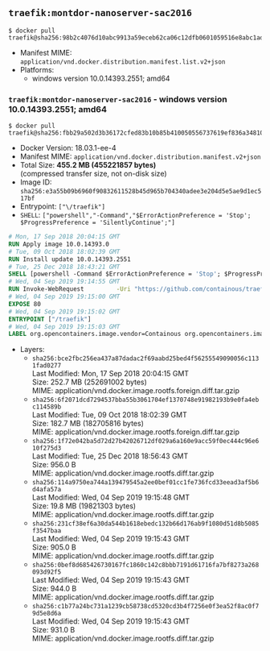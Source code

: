 ## `traefik:montdor-nanoserver-sac2016`

```console
$ docker pull traefik@sha256:98b2c4076d10abc9913a59eceb62ca06c12dfb0601059516e8abc1ad661f0a87
```

-	Manifest MIME: `application/vnd.docker.distribution.manifest.list.v2+json`
-	Platforms:
	-	windows version 10.0.14393.2551; amd64

### `traefik:montdor-nanoserver-sac2016` - windows version 10.0.14393.2551; amd64

```console
$ docker pull traefik@sha256:fbb29a502d3b36172cfed83b10b85b410050556737619ef836a34810dab2de84
```

-	Docker Version: 18.03.1-ee-4
-	Manifest MIME: `application/vnd.docker.distribution.manifest.v2+json`
-	Total Size: **455.2 MB (455221857 bytes)**  
	(compressed transfer size, not on-disk size)
-	Image ID: `sha256:e3a55b09b6960f90832611528b45d965b704340adee3e204d5e5ae9d1ec517bf`
-	Entrypoint: `["\/traefik"]`
-	`SHELL`: `["powershell","-Command","$ErrorActionPreference = 'Stop'; $ProgressPreference = 'SilentlyContinue';"]`

```dockerfile
# Mon, 17 Sep 2018 20:04:15 GMT
RUN Apply image 10.0.14393.0
# Tue, 09 Oct 2018 18:02:39 GMT
RUN Install update 10.0.14393.2551
# Tue, 25 Dec 2018 18:43:21 GMT
SHELL [powershell -Command $ErrorActionPreference = 'Stop'; $ProgressPreference = 'SilentlyContinue';]
# Wed, 04 Sep 2019 19:14:55 GMT
RUN Invoke-WebRequest         -Uri "https://github.com/containous/traefik/releases/download/v2.0.0-rc2/traefik_v2.0.0-rc2_windows_amd64.zip"         -OutFile "/traefik.zip"  ;     Expand-Archive -Path "/traefik.zip" -DestinationPath "/" -Force  ;     Remove-Item –path /traefik.zip
# Wed, 04 Sep 2019 19:15:00 GMT
EXPOSE 80
# Wed, 04 Sep 2019 19:15:02 GMT
ENTRYPOINT ["/traefik"]
# Wed, 04 Sep 2019 19:15:03 GMT
LABEL org.opencontainers.image.vendor=Containous org.opencontainers.image.url=https://traefik.io org.opencontainers.image.title=Traefik org.opencontainers.image.description=A modern reverse-proxy org.opencontainers.image.version=v2.0.0-rc2 org.opencontainers.image.documentation=https://docs.traefik.io
```

-	Layers:
	-	`sha256:bce2fbc256ea437a87dadac2f69aabd25bed4f56255549090056c1131fad0277`  
		Last Modified: Mon, 17 Sep 2018 20:04:15 GMT  
		Size: 252.7 MB (252691002 bytes)  
		MIME: application/vnd.docker.image.rootfs.foreign.diff.tar.gzip
	-	`sha256:6f2071dcd7294537bba55b3061704ef1370748e91982193b9e0fa4ebc114589b`  
		Last Modified: Tue, 09 Oct 2018 18:02:39 GMT  
		Size: 182.7 MB (182705816 bytes)  
		MIME: application/vnd.docker.image.rootfs.foreign.diff.tar.gzip
	-	`sha256:1f72e042ba5d72d27b42026712df029a6a160e9acc59f0ec444c96e610f275d3`  
		Last Modified: Tue, 25 Dec 2018 18:56:43 GMT  
		Size: 956.0 B  
		MIME: application/vnd.docker.image.rootfs.diff.tar.gzip
	-	`sha256:114a9750ea744a139479545a2ee0bef01cc1fe736fcd33eead3af5b6d4afa57a`  
		Last Modified: Wed, 04 Sep 2019 19:15:48 GMT  
		Size: 19.8 MB (19821303 bytes)  
		MIME: application/vnd.docker.image.rootfs.diff.tar.gzip
	-	`sha256:231cf38ef6a30da544b1618ebedc132b66d176ab9f1080d51d8b5085f3547baa`  
		Last Modified: Wed, 04 Sep 2019 19:15:43 GMT  
		Size: 905.0 B  
		MIME: application/vnd.docker.image.rootfs.diff.tar.gzip
	-	`sha256:0bef8d685426730167fc1860c142c8bbb7191d61716fa7bf8273a268093d92f5`  
		Last Modified: Wed, 04 Sep 2019 19:15:43 GMT  
		Size: 944.0 B  
		MIME: application/vnd.docker.image.rootfs.diff.tar.gzip
	-	`sha256:c1b77a24bc731a1239cb58738cd5320cd3b4f7256e0f3ea52f8ac0f79d5e8d6a`  
		Last Modified: Wed, 04 Sep 2019 19:15:43 GMT  
		Size: 931.0 B  
		MIME: application/vnd.docker.image.rootfs.diff.tar.gzip
